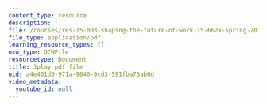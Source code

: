```yaml
---
content_type: resource
description: ''
file: /courses/res-15-003-shaping-the-future-of-work-15-662x-spring-2016/a4e401d0971a96469cd3591fba73ab6d_Wi4W4PTzdhI.pdf
file_type: application/pdf
learning_resource_types: []
ocw_type: OCWFile
resourcetype: Document
title: 3play pdf file
uid: a4e401d0-971a-9646-9cd3-591fba73ab6d
video_metadata:
  youtube_id: null
---
```

